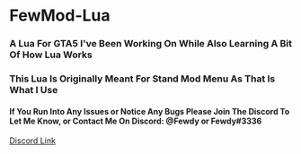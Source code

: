 # FewMod-Lua
### A Lua For GTA5 I've Been Working On While Also Learning A Bit Of How Lua Works
### This Lua Is Originally Meant For Stand Mod Menu As That Is What I Use

#### If You Run Into Any Issues or Notice Any Bugs Please Join The Discord To Let Me Know, or Contact Me On Discord: @Fewdy or Fewdy#3336

[Discord Link](https://discord.gg/A4QwEZJY6f)
